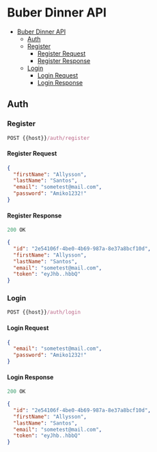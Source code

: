 # Buber Dinner API

- [Buber Dinner API](#buber-dinner-api)
  - [Auth](#auth)
  - [Register](#register)
    - [Register Request](#register-request)
    - [Register Response](#register-response)
  - [Login](#login) 
    - [Login Request](#login-request) 
    - [Login Response](#login-response)

## Auth

### Register

```js
POST {{host}}/auth/register
```

#### Register Request

```json
{
  "firstName": "Allysson",
  "lastName": "Santos",
  "email": "sometest@mail.com",
  "password": "Amiko1232!"
}
```

#### Register Response

```js
200 OK
```

```json
{
  "id": "2e54106f-4be0-4b69-987a-8e37a8bcf10d",
  "firstName": "Allysson",
  "lastName": "Santos",
  "email": "sometest@mail.com",
  "token": "eyJhb..hbbQ"
}
```

### Login

```js
POST {{host}}/auth/login
```

#### Login Request

```json
{
  "email": "sometest@mail.com",
  "password": "Amiko1232!"
}
```

#### Login Response

```js
200 OK
```

```json
{
  "id": "2e54106f-4be0-4b69-987a-8e37a8bcf10d",
  "firstName": "Allysson",
  "lastName": "Santos",
  "email": "sometest@mail.com",
  "token": "eyJhb..hbbQ"
}
```